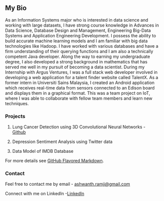 ## My Bio

As an Information Systems major who is interested in data science and working with large datasets, I have strong course knowledge in Advances in Data Science, Database Design and Management, Engineering Big-Data Systems and Application Engineering Development. I possess the ability to build accurate machine learning models and I am familiar with big data technologies like Hadoop. I have worked with various databases and have a firm understanding of their querying functions and I am also a technically competent Java developer.  Along the way to earning my undergraduate degree, I also developed a strong background in mathematics that has served me well in my pursuit of becoming a data scientist. During my Internship with Argus Ventures, I was a full stack web developer involved in developing a web application for a talent finder website called TalentX. As a former intern in Universiti Sains Malaysia, I created an Android application which receives real-time data from sensors connected to an Edison board and displays them in a graphical format. This was a team project on IoT, where I was able to collaborate with fellow team members and learn new techniques. 

### Projects

1. Lung Cancer Detection using 3D Convolutional Neural Networks - [Github](https://github.com/AshwanthRamji/Lung-Cancer-Detection-Using-3D-Convolutional-Neural-Networks)
2. Depression Sentiment Analysis using Twitter data

3. Data Model of IMDB Database

For more details see [GitHub Flavored Markdown](https://guides.github.com/features/mastering-markdown/).

### Contact

Feel free to contact me by 
email - ashwanth.ramji@gmail.com

Connect with me on LinkedIn
-[LinkedIn]( www.linkedin.com/in/ashwanth-ramji)

